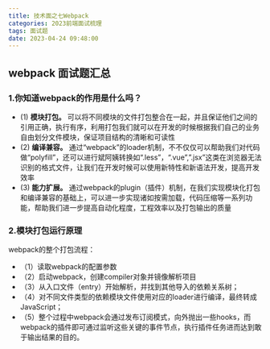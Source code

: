 ```yaml
---
title: 技术面之七Webpack
categories: 2023前端面试梳理
tags: 面试题
date: 2023-04-24 09:48:00
---
```


## webpack 面试题汇总

### 1.你知道webpack的作用是什么吗？
* (1) **模块打包。** 可以将不同模块的文件打包整合在一起，并且保证他们之间的引用正确，执行有序，利用打包我们就可以在开发的时候根据我们自己的业务自由划分文件模块，保证项目结构的清晰和可读性
* (2) **编译兼容。** 通过“webpack”的loader机制，不不仅仅可以帮助我们对代码做“polyfill”，还可以进行斌阿姨转换如“.less”，“.vue”,”.jsx”这类在浏览器无法识别的格式文件，让我们在开发时候可以使用新特性和新语法开发，提高开发效率
* (3) **能力扩展。** 通过webpack的plugin（插件）机制，在我们实现模块化打包和编译兼容的基础上，可以进一步实现诸如按需加载，代码压缩等一系列功能，帮助我们进一步提高自动化程度，工程效率以及打包输出的质量

### 2.模块打包运行原理
webpack的整个打包流程：
* （1）读取webpack的配置参数
* （2）启动webpack，创建compiler对象并镜像解析项目
* （3）从入口文件（entry）开始解析，并找到其他导入的依赖关系树；
* （4）对不同文件类型的依赖模块文件使用对应的loader进行编译，最终转成JavaScript；
* （5）整个过程中webpack会通过发布订阅模式，向外抛出一些hooks，而webpack的插件即可通过监听这些关键的事件节点，执行插件任务进而达到敢于输出结果的目的。
